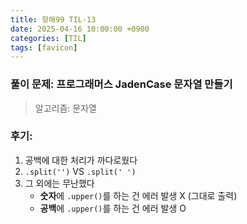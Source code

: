 ```yaml
---
title: 항해99 TIL-13
date: 2025-04-16 10:00:00 +0900
categories: [TIL]
tags: [favicon]
---
```


### 풀이 문제: 프로그래머스 JadenCase 문자열 만들기
> 알고리즘: 문자열

### 후기: 
1. 공백에 대한 처리가 까다로웠다
2. `.split('')` VS `.split(' ')`
3. 그 외에는 무난했다
   - **숫자**에 `.upper()`를 하는 건 에러 발생 X (그대로 출력)
   - **공백**에 `.upper()`를 하는 건 에러 발생 O